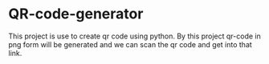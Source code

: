 # QR-code-generator
This project is use to create qr code using python. By this project qr-code in png form will be generated and we can scan the qr code and get into that link.
